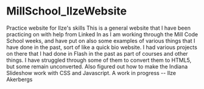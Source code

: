 # MillSchool_IlzeWebsite
Practice website for Ilze's skills
This is a general website that I have been practicing on with help from Linked In as I am working through the Mill Code School weeks, and have put on also some examples of various things that I have done in the past, sort of like a quick bio website. I had various projects on there that I had done in Flash in the past as part of courses and other things. I have struggled through some of them to convert them to HTML5, but some remain unconverted. Also figured out how to make the Indiana Slideshow work with CSS and Javascript. A work in progress -- Ilze Akerbergs
